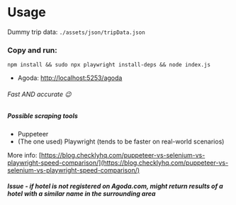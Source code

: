 # Usage

Dummy trip data: `./assets/json/tripData.json`

### Copy and run:

```
npm install && sudo npx playwright install-deps && node index.js
```

- Agoda: [http://localhost:5253/agoda](http://localhost:9001/agoda)

###### Fast AND accurate 😉

##### Possible scraping tools

- Puppeteer
- (The one used) Playwright (tends to be faster on real-world scenarios)

More info: [https://blog.checklyhq.com/puppeteer-vs-selenium-vs-playwright-speed-comparison/](https://blog.checklyhq.com/puppeteer-vs-selenium-vs-playwright-speed-comparison/)

##### Issue - if hotel is not registered on Agoda.com, might return results of a hotel with a similar name in the surrounding area

